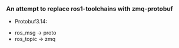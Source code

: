 ### An attempt to replace ros1-toolchains with zmq-protobuf

* Protobuf3.14:
 - ros_msg -> proto <br>
 - ros_topic -> zmq
